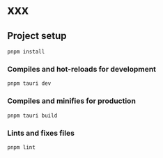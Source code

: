 # xxx

## Project setup

```
pnpm install
```

### Compiles and hot-reloads for development

```
pnpm tauri dev
```

### Compiles and minifies for production

```
pnpm tauri build
```

### Lints and fixes files

```
pnpm lint
```
